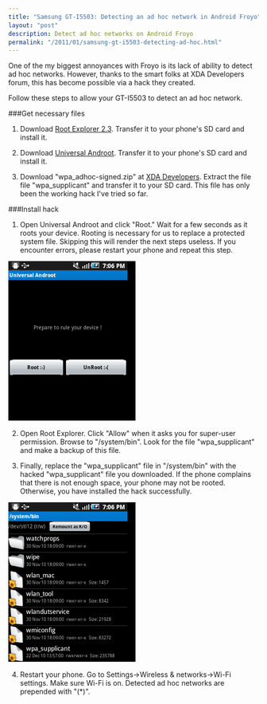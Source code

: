 ```yaml
---
title: "Samsung GT-I5503: Detecting an ad hoc network in Android Froyo"
layout: "post"
description: Detect ad hoc networks on Android Froyo
permalink: "/2011/01/samsung-gt-i5503-detecting-ad-hoc.html"
---
```


One of the my biggest annoyances with Froyo is its lack of ability to detect ad hoc networks. However, thanks to the smart folks at XDA Developers forum, this has become possible via a hack they created.

Follow these steps to allow your GT-I5503 to detect an ad hoc network.

###Get necessary files

1. Download [Root Explorer 2.3](http://www.mediafire.com/?0tynyznwmmo). Transfer it to your phone's SD card and install it.

2. Download [Universal Androot](http://www.mediafire.com/?cyoevco9wy8hkcm). Transfer it to your phone's SD card and install it.

3.  Download "wpa_adhoc-signed.zip" at [XDA Developers](http://forum.xda-developers.com/showthread.php?t=754961). Extract the file file "wpa_supplicant" and transfer it to your SD card. This file has only been the working hack I've tried so far.

###Install hack

1. Open Universal Androot and click "Root." Wait for a few seconds as it roots your device. Rooting is necessary for us to replace a protected system file. Skipping this will render the next steps useless. If you encounter errors, please restart your phone and repeat this step.

![Androot](/images/androot.png)

2. Open Root Explorer. Click "Allow" when it asks you for super-user permission. Browse to "/system/bin". Look for the file "wpa\_supplicant" and make a backup of this file.

3. Finally, replace the "wpa\_supplicant" file in "/system/bin" with the hacked "wpa\_supplicant" file you downloaded. If the phone complains that there is not enough space, your phone may not be rooted. Otherwise, you have installed the hack successfully.

![Rootexp](/images/rootexp.png)

4. Restart your phone. Go to Settings->Wireless & networks->Wi-Fi settings. Make sure Wi-Fi is on. Detected ad hoc networks are prepended with "(*)".